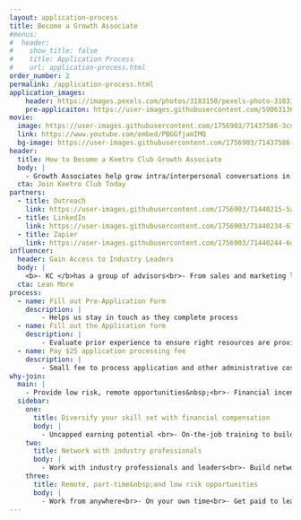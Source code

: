 ```yaml
---
layout: application-process
title: Become a Growth Associate
#menus:
#  header:
#    show_title: false
#    title: Application Process
#    url: application-process.html
order_number: 2
permalink: /application-process.html
application_images:
    header: https://images.pexels.com/photos/3183150/pexels-photo-3183150.jpeg?auto=compress&amp;cs=tinysrgb&amp;dpr=2&amp;w=500
    pre-applicaiton: https://user-images.githubusercontent.com/59063136/71215627-21149c80-226d-11ea-947a-28fc3c2843e4.jpg
movie:
  image: https://user-images.githubusercontent.com/1756903/71437586-3cd1d580-26a7-11ea-8161-092ad849ac53.jpg
  link: https://www.youtube.com/embed/PBGGfjamIMQ
  bg-image: https://user-images.githubusercontent.com/1756903/71437586-3cd1d580-26a7-11ea-8161-092ad849ac53.jpg
header:
  title: How to Become a Keetro Club Growth Associate
  body: |
    - Growth Associates help grow intra/interpersonal conversations in different industries<br>- Lead our company’s efforts in fulfilling the Keetro mission.
  cta: Join Keetro Club Today
partners:
  - title: Outreach
    link: https://user-images.githubusercontent.com/1756903/71440215-5aa43800-26b1-11ea-8ec6-5e94eaf52ec0.png
  - title: LinkedIn
    link: https://user-images.githubusercontent.com/1756903/71440234-67289080-26b1-11ea-832b-d9a2ec392d8e.png
  - title: Zapier
    link: https://user-images.githubusercontent.com/1756903/71440244-6db70800-26b1-11ea-869d-75450b478866.png
influencer:
  header: Gain Access to Industry Leaders
  body: |
    <b>- KC </b>has a group of advisors<br>- From sales and marketing leadership backgrounds<br>- Committed to seeing members succeed
  cta: Lean More
process:
  - name: Fill out Pre-Application Form
    description: |
        - Helps us stay in touch as they complete process
  - name: Fill out the Application form
    description: |
        - Evaluate prior experience to ensure right resources are provided
  - name: Pay $25 application processing fee
    description: |
        - Small fee to process application and other administrative costs.&nbsp;<br>- Non-profit = all $ goes back into the company
why-join:
  main: |
    - Provide low risk, remote opportunities&nbsp;<br>- Financial incentives to grow and develop skills<br>- Network with industry leaders<br>-&nbsp;Transition/grow into a new career as a growth marketer
  sidebar:
    one:
      title: Diversify your skill set with financial compensation
      body: |
        - Uncapped earning potential <br>- On-the-job training to build skill-set
    two:
      title: Network with industry professionals
      body: |
        - Work with industry professionals and leaders<br>- Build network of connections<br>- Create new opportunities for career transitions
    three:
      title: Remote, part-time&nbsp;and low risk opportunities
      body: |
        - Work from anywhere<br>- On your own time<br>- Get paid to learn new skills/gain experience in new areas
---
```

